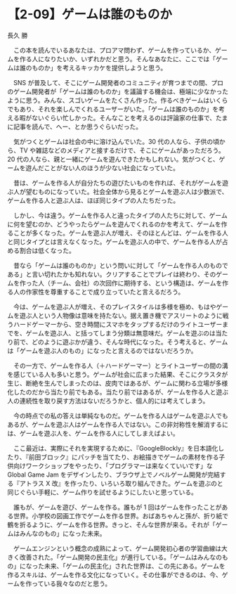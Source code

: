 # 【2-09】ゲームは誰のものか

<div class="author">長久 勝</div>

　この本を読んでいるあなたは、プロアマ問わず、ゲームを作っているか、ゲームを作る人になりたいか、いずれかだと思う。そんなあなたに、ここでは「ゲームは誰のものか」を考えるキッカケを提供しようと思う。

　SNS が普及して、そこにゲーム開発者のコミュニティが育つまでの間、プロのゲーム開発者が「ゲームは誰のものか」を議論する機会は、極端に少なかったように思う。みんな、スゴいゲームをたくさん作った。作るべきゲームはいくらでもあり、それを楽しんでくれるユーザーがいた。「ゲームは誰のものか」を考える暇がないぐらい忙しかった。そんなことを考えるのは評論家の仕事で、たまに記事を読んで、へー、とか思うぐらいだった。

　気がつくとゲームは社会の中に溶け込んでいた。30 代の人なら、子供の頃から、TV や雑誌などのメディアと接するだけで、そこにゲームがあっただろう。20 代の人なら、親と一緒にゲームを遊んできたかもしれない。気がつくと、ゲームを遊んだことがない人のほうが少ない社会になっていた。

　昔は、ゲームを作る人が自分たちの遊びたいものを作れば、それがゲームを遊ぶ人が望むものになっていた。社会全体から見るとゲームを遊ぶ人は少数派で、ゲームを作る人と遊ぶ人は、ほぼ同じタイプの人たちだった。

　しかし、今は違う。ゲームを作る人と違ったタイプの人たちに対して、ゲームに何を望むのか、どうやったらゲームを遊んでくれるのかを考えて、ゲームを作ることが多くなった。ゲームを遊ぶ人が増え、そのほとんどは、ゲームを作る人と同じタイプとは言えなくなった。ゲームを遊ぶ人の中で、ゲームを作る人が占める割合は低くなった。

　昔なら「ゲームは誰のものか」という問いに対して「ゲームを作る人のものである」と言い切れたかも知れない。クリアすることでプレイは終わり、そのゲームを作った人（チーム、会社）の次回作に期待する、という構造は、ゲームを作る人の作家性を尊重することで成り立っていたと言えるだろう。

　今は、ゲームを遊ぶ人が増え、そのプレイスタイルは多様を極め、もはやゲームを遊ぶ人という人物像は意味を持たない。据え置き機でアスリートのように戦うハードゲーマーから、空き時間にスマホをタップするだけのライトユーザーまでを、ゲームを遊ぶ人、と括ってしまう分類は無意味だ。ゲームを遊ぶのは当たり前で、どのように遊ぶかが違う、そんな時代になった。そう考えると、ゲームは「ゲームを遊ぶ人のもの」になったと言えるのではないだろうか。

　その一方で、ゲームを作る人（＋ハードゲーマー）とライトユーザーの間の溝を感じている人も多いと思う。ゲームが社会に広まった結果、そこにクラスタが生じ、断絶を生んでしまったのは、皮肉ではあるが、ゲームに関わる立場が多様化したのだから当たり前でもある。当たり前ではあるが、ゲームを作る人と遊ぶ人の連続性を取り戻す方法はないだろうかと、個人的には考えてしまう。

　今の時点での私の答えは単純なものだ。ゲームを作る人はゲームを遊ぶ人でもあるが、ゲームを遊ぶ人はゲームを作る人ではない。この非対称性を解消するには、ゲームを遊ぶ人を、ゲームを作る人にしてしまえばよい。

　ここ最近は、実際にそれを実現するために、『GoogleBlockly』を日本語化したり、『前田ブロック』にパッチを当てたり、お絵描きでゲームの素材を作る子供向けワークショップをやったり、「プログラマーは来なくていいです」な Global Game Jam をデザインしたり、ブラウザ上でノベルゲーム開発が完結する『アトラス X 改』を作ったり、いろいろ取り組んできた。ゲームを遊ぶのと同じぐらい手軽に、ゲーム作りを試せるようにしたいと思っている。

　誰もが、ゲームを遊び、ゲームを作る。誰もが 1 回はゲームを作ったことがある世界。小学校の図画工作でゲームを作る世界。おばあちゃんと孫が、折り紙で鶴を折るように、ゲームを作る世界。きっと、そんな世界が来る。それが「ゲームはみんなのもの」になった未来。

　ゲームエンジンという概念の成熟によって、ゲーム開発初心者の学習曲線は大きく改善された。「ゲーム開発の民主化」が進行している。「ゲームはみんなのもの」になった未来、「ゲームの民主化」された世界は、この先にある。ゲームを作るスキルは、ゲームを作る文化になっていく。その仕事ができるのは、今、ゲームを作っている我々なのだと思う。
